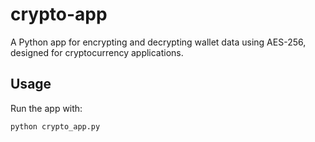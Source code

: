 # crypto-app
A Python app for encrypting and decrypting wallet data using AES-256, designed for cryptocurrency applications.

## Usage
Run the app with:
```bash
python crypto_app.py